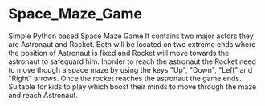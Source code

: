 # Space_Maze_Game
Simple Python based Space Maze Game
It contains two major actors they are Astronaut and Rocket.
Both will be located on two extreme ends where the position of Astronaut is fixed and Rocket 
will move towards the astronaut to safeguard him.
Inorder to reach the astronaut the Rocket need to move though a space maze by using the keys "Up", 
"Down", "Left" and "Right" arrows.
Once the rocket reaches the astronaut the game ends.
Suitable for kids to play which boost their minds to move through the maze and reach Astronaut.

